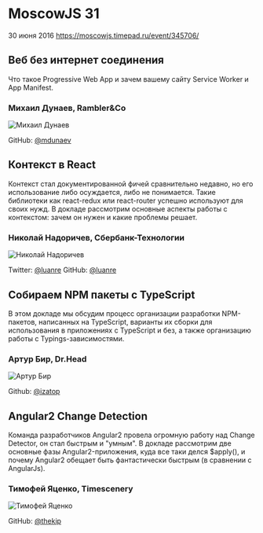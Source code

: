 # MoscowJS 31
30 июня 2016
https://moscowjs.timepad.ru/event/345706/

## Веб без интернет соединения
Что такое Progressive Web App и зачем вашему сайту Service Worker и App Manifest.

### Михаил Дунаев, Rambler&Co

![Михаил Дунаев](/images/speakers/mdunaev.jpg)

GitHub: [@mdunaev](https://github.com/mdunaev)

## Контекст в React

Контекст стал документированной фичей сравнительно недавно, но его использование либо осуждается, либо не понимается. Такие библиотеки как react-redux или react-router успешно используют для своих нужд. В докладе рассмотрим основные аспекты работы с контекстом: зачем он нужен и какие проблемы решает.

### Николай Надоричев, Сбербанк-Технологии

![Николай Надоричев](/images/speakers/luanre.jpg)

Twitter: [@luanre](https://twitter.com/Luanre)
GitHub: [@luanre](https://github.com/luanre)

## Собираем NPM пакеты с TypeScript

В этом докладе мы обсудим процесс организации разработки NPM-пакетов, написанных на TypeScript, варианты их сборки для использования в приложениях с TypeScript и без, а также организацию работы с Typings-зависимостями.

### Артур Бир, Dr.Head

![Артур Бир](/images/speakers/barthur.jpg)

Github: [@izatop](https://github.com/izatop)

## Angular2 Change Detection

Команда разработчиков Angular2 провела огромную работу над Change Detector, он стал быстрым и "умным". В докладе рассмотрим две основные фазы Angular2-приложения, куда все таки делся $apply(), и почему Angular2 обещает быть фантастически быстрым (в сравнении с AngularJs).
 
### Тимофей Яценко, Timescenery  

![Тимофей Яценко](/images/speakers/tyacenko.jpg)

GitHub: [@thekip](https://github.com/thekip)
